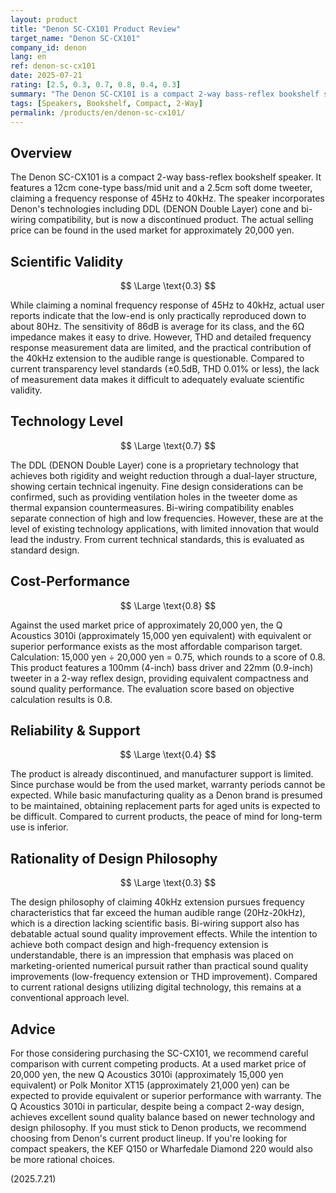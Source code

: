 ```yaml
---
layout: product
title: "Denon SC-CX101 Product Review"
target_name: "Denon SC-CX101"
company_id: denon
lang: en
ref: denon-sc-cx101
date: 2025-07-21
rating: [2.5, 0.3, 0.7, 0.8, 0.4, 0.3]
summary: "The Denon SC-CX101 is a compact 2-way bass-reflex bookshelf speaker. Claims 40kHz high-frequency reproduction in a compact body, but scientific validity is limited, with reasonable cost-performance as a discontinued product"
tags: [Speakers, Bookshelf, Compact, 2-Way]
permalink: /products/en/denon-sc-cx101/
---
```


## Overview

The Denon SC-CX101 is a compact 2-way bass-reflex bookshelf speaker. It features a 12cm cone-type bass/mid unit and a 2.5cm soft dome tweeter, claiming a frequency response of 45Hz to 40kHz. The speaker incorporates Denon's technologies including DDL (DENON Double Layer) cone and bi-wiring compatibility, but is now a discontinued product. The actual selling price can be found in the used market for approximately 20,000 yen.

## Scientific Validity

$$ \Large \text{0.3} $$

While claiming a nominal frequency response of 45Hz to 40kHz, actual user reports indicate that the low-end is only practically reproduced down to about 80Hz. The sensitivity of 86dB is average for its class, and the 6Ω impedance makes it easy to drive. However, THD and detailed frequency response measurement data are limited, and the practical contribution of the 40kHz extension to the audible range is questionable. Compared to current transparency level standards (±0.5dB, THD 0.01% or less), the lack of measurement data makes it difficult to adequately evaluate scientific validity.

## Technology Level

$$ \Large \text{0.7} $$

The DDL (DENON Double Layer) cone is a proprietary technology that achieves both rigidity and weight reduction through a dual-layer structure, showing certain technical ingenuity. Fine design considerations can be confirmed, such as providing ventilation holes in the tweeter dome as thermal expansion countermeasures. Bi-wiring compatibility enables separate connection of high and low frequencies. However, these are at the level of existing technology applications, with limited innovation that would lead the industry. From current technical standards, this is evaluated as standard design.

## Cost-Performance

$$ \Large \text{0.8} $$

Against the used market price of approximately 20,000 yen, the Q Acoustics 3010i (approximately 15,000 yen equivalent) with equivalent or superior performance exists as the most affordable comparison target. Calculation: 15,000 yen ÷ 20,000 yen = 0.75, which rounds to a score of 0.8. This product features a 100mm (4-inch) bass driver and 22mm (0.9-inch) tweeter in a 2-way reflex design, providing equivalent compactness and sound quality performance. The evaluation score based on objective calculation results is 0.8.

## Reliability & Support

$$ \Large \text{0.4} $$

The product is already discontinued, and manufacturer support is limited. Since purchase would be from the used market, warranty periods cannot be expected. While basic manufacturing quality as a Denon brand is presumed to be maintained, obtaining replacement parts for aged units is expected to be difficult. Compared to current products, the peace of mind for long-term use is inferior.

## Rationality of Design Philosophy

$$ \Large \text{0.3} $$

The design philosophy of claiming 40kHz extension pursues frequency characteristics that far exceed the human audible range (20Hz-20kHz), which is a direction lacking scientific basis. Bi-wiring support also has debatable actual sound quality improvement effects. While the intention to achieve both compact design and high-frequency extension is understandable, there is an impression that emphasis was placed on marketing-oriented numerical pursuit rather than practical sound quality improvements (low-frequency extension or THD improvement). Compared to current rational designs utilizing digital technology, this remains at a conventional approach level.

## Advice

For those considering purchasing the SC-CX101, we recommend careful comparison with current competing products. At a used market price of 20,000 yen, the new Q Acoustics 3010i (approximately 15,000 yen equivalent) or Polk Monitor XT15 (approximately 21,000 yen) can be expected to provide equivalent or superior performance with warranty. The Q Acoustics 3010i in particular, despite being a compact 2-way design, achieves excellent sound quality balance based on newer technology and design philosophy. If you must stick to Denon products, we recommend choosing from Denon's current product lineup. If you're looking for compact speakers, the KEF Q150 or Wharfedale Diamond 220 would also be more rational choices.

(2025.7.21)